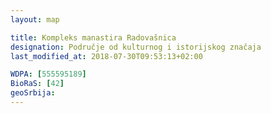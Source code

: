 ```yaml
---
layout: map

title: Kompleks manastira Radovašnica
designation: Područje od kulturnog i istorijskog značaja
last_modified_at: 2018-07-30T09:53:13+02:00

WDPA: [555595189]
BioRaS: [42]
geoSrbija:
---
```

